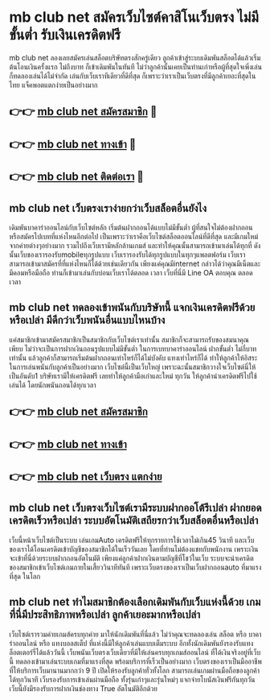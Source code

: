 # mb club net สมัครเว็บไซต์คาสิโนเว็บตรง ไม่มีขั้นต่ำ รับเงินเครดิตฟรี

mb club net ลองเลยสมัครเล่นสล็อตบริษัทตรงสักครู่เดียว ลูกค้าเข้าสู่ระบบเดิมพันสล็อตได้แล้วเริ่มต้นโอนเงินครั้งแรก ไม่ถึงบาท ก็เข้าเดิมพันในทันที ไม่ว่าลูกค้านั้นเคยเป็นท่านเก่าหรือผู้ที่สุดใจเพิ่งเล่น ก็ทดลองเล่นได้ไม่จำกัด เล่นกับเว็บเราทีเดียวที่ดีที่สุด ก็เพราะว่าเราเป็นเว็บตรงที่มีลูกค้าเยอะที่สุดในไทย แจ็คพอตแตกง่ายเป็นอย่างมาก

## 👉👉 [mb club net สมัครสมาชิก](https://bit.ly/3Ckzg5n) 🎰
## 👉👉 [mb club net ทางเข้า](https://bit.ly/3Ckzg5n) 🎰
## 👉👉 [mb club net ติดต่อเรา](https://bit.ly/3Ckzg5n) 🎰

## mb club net เว็บตรงเราง่ายกว่าเว็บสล็อตอื่นยังไง
เดิมพันบาคาร่าออนไลน์กับเว็บไซต์หลัก เริ่มต้นฝากถอนได้แบบไม่มีขั้นต่ำ ผู้ที่สนใจไม่ต้องฝากถอนหรือสมัครไปเบทที่แห่งไหนอีกต่อไป เป็นเพราะว่าเราคือเว็บไซต์สล็อตออนไลน์ที่ดีที่สุด และมีเกมใหม่จากค่ายต่างๆอย่างมาก รวมไปถึงเว็บเรามีหลักล้านเกมส์ และทำให้คุณนั้นสามารถเข้ามาเล่นได้ทุกที่ ดังนั้นเว็บของเรารองรับmobileทุกรูปแบบ เว็บเรารองรับได้ทุกรูปแบบในทุกๆแพลตฟอร์ม เว็บเราสามารถเข้ามาสมัครที่ที่แห่งไหนก็ได้ด้วยเช่นเดียวกัน เพียงแค่คุณมีinternet กล่าวได้ว่าคุณมีเน็ตและมีคอมหรือมือถือ ท่านก็เข้ามาเล่นกับบ่อนเว็บเราได้ตลอด เวลา เว็บที่นี่มี Line OA ตอบคุณ ตลอดเวลา

## mb club net ทดลองเข้าพนันกับบริษัทนี้ แจกเงินเครดิตฟรีด้วยหรือเปล่า มีดีกว่าเว็บพนันอื่นแบบไหนบ้าง
แค่สมาชิกเข้ามาสมัครสมาชิกเป็นสมาชิกกับเว็บไซต์เราเท่านั้น สมาชิกก็จะสามารถรับของสมนาคุณเพียบ ไม่ว่าจะเป็นการฝากเงินถอนรูปแบบไม่มีขั้นต่ำ ในการเบทบาคาร่าออนไลน์ ฝากขั้นต่ำ ไม่กี่บาทเท่านั้น แล้วลูกค้าก็สามารถเริ่มต้นฝากถอนเท่าไหร่ก็ได้ไม่บังคับ แทงเท่าไหร่ก็ได้ ทำให้ลูกค้าให้อิสระในการเล่นพนันกับลูกค้าเป็นอย่างมาก เว็บไซต์นี้เป็นเว็บใหญ่ เพราะฉะนั้นสมาชิกวางใจเว็บไซต์นี่ให้เป็นอันดับ1 บริษัทเรามีให้เครดิตฟรี เลยทำให้ลูกค้ามือเก่าและใหม่ ทุกวัน ให้ลูกค้านำเครดิตฟรีไปใช้เล่นได้ โดยนักพนันถอนได้ทุกเวลา

## 👉👉 [mb club net สมัครสมาชิก](https://bit.ly/3Ckzg5n)
## 👉👉 [mb club net ทางเข้า](https://bit.ly/3Ckzg5n)
## 👉👉 [mb club net เว็บตรง แตกง่าย](https://bit.ly/3Ckzg5n)

## mb club net เว็บตรงเว็บไซต์เรามีระบบฝากออโต้รึเปล่า ฝากยอดเครดิตเร็วหรือเปล่า ระบบอัตโนมัติเสถียรกว่าเว็บสล็อตอื่นหรือเปล่า
เว็บนี้หน้าเว็บไซต์เป็นระบบ เล่นเกมAuto เครดิตฟรีให้ทุกรายการใช้เวลาไม่เกิน45 วินาที และเว็บของเราได้โอนเครดิตเข้าบัญชีของสมาชิกได้ในเร็ววันเลย โดยที่ท่านไม่ต้องแชทกับพนักงาน เพราะเงินจะเข้าที่นี่ด้วยระบบฝากถอนอัตโนมัติ เพียงแค่ลูกค้าฝากเงินตามบัญชีที่โชว์ในเว็บ ระบบจะนำเครดิตของสมาชิกเข้าเว็บไซต์เกมภายในเสี้ยววินาทีทันที เพราะเว็บตรงของเราเป็นเว็บฝากถอนauto ที่มาแรงที่สุด ในโลก

## mb club net ทำไมสมาชิกต้องเลือกเดิมพันกับเว็บแห่งนี้ด้วย เกมที่นี่มีประสิทธิภาพหรือเปล่า ลูกค้าเยอะมากหรือเปล่า
เว็บไซต์เรารวมค่ายเกมส์ครบทุกค่าย มาให้นักเดิมพันที่นี่แล้ว ไม่ว่าคุณจะทดลองเล่น สล็อต หรือ บาคาร่าออนไลน์ หรือ แทงบอลสเต็ป ที่แห่งนี้มีให้ลูกค้าเล่นแบบเต็มระบบ อีกทั้งนักเดิมพันยังรองรับแทงล็อตเตอร์รี่ได้แล้ววันนี้ เว็บพนันเว็บตรงเว็บเดียวที่มีให้เล่นครบทุกเกมส์ออนไลน์ ที่ได้เงินจริงอยู่ที่เว็บนี้ ทดลองเข้ามาเล่นระบบเกมที่มาแรงที่สุด พร้อมบริการที่เร็วเป็นอย่างมาก เว็บตรงของเราเป็นมืออาชีพ ที่ให้บริการเว็บมานานมากกว่า 9 ปี เปิดให้รองรับลูกค้าทั่วทั้งโลก สามารถเล่นเกมผ่านมือถือของลูกค้าได้ทุกวินาที เว็บรองรับการเข้าเล่นผ่านมือถือ ทั้งรุ่นเก่าๆและรุ่นใหม่ๆ แจกจ่ายโบนัสเงินฟรีกันทุกวัน เว็บนี้ยังมีรองรับการฝากเงินช่องทาง True อัตโนมัติอีกด้วย
